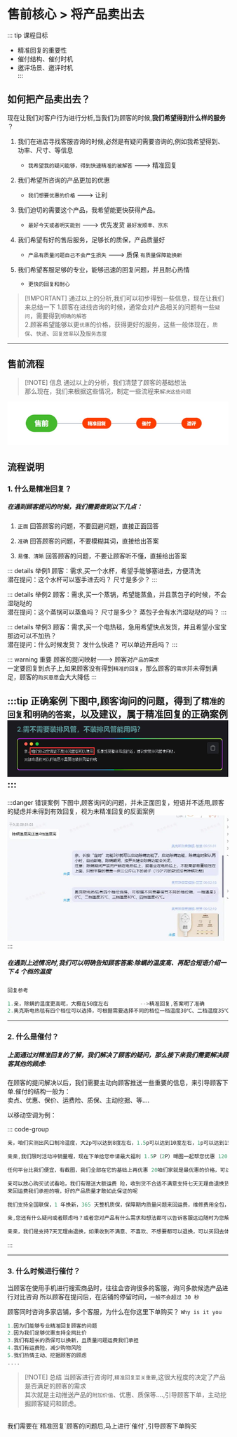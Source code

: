 # 售前核心 > 将产品卖出去
::: tip 课程目标
* 精准回复的重要性<br>
* 催付结构、催付时机<br>
* 邀评场景、邀评时机<br>
:::


## 如何把产品卖出去？

现在让我们对客户行为进行分析,当我们为顾客的时候,**我们希望得到什么样的服务** ？

1.  我们在进店寻找客服咨询的时候,必然是有疑问需要咨询的,例如我希望得到、功率、尺寸、等信息

    - `我希望我的疑问能够，得到快速精准的被解答` ---> <font title="red">精准回复</font>

2.  我们希望所咨询的产品更加的优惠

    - `我们想要优惠的价格` ---> <font title="red">让利</font>

3.  我们迫切的需要这个产品，我希望能更快获得产品。

    - `最好今天或者明天能到` ---> <font title="red">优先发货</font> `最好发顺丰、京东`

4.  我们希望有好的售后服务，足够长的质保，产品质量好

    - `产品有质量问题自己不会产生损失` ---> <font title="red">质保</font> `有质量保障能换新`

5.  我们希望客服足够的专业，能够迅速的回复问题，并且耐心热情

    - `更快的回复和耐心`

> [!IMPORTANT] 通过以上的分析,我们可以初步得到一些信息，现在让我们来总结一下
1.顾客在进线咨询的时候，通常会对产品相关的问题有一些`疑问`，需要得到`明确的解答`<br>
2.顾客希望能够以更`优惠`的价格，获得更好的服务，这些一般体现在，`质保`、`快递`、`回复效率`以及`服务态度`


---

## 售前流程
> [!NOTE] 信息
> 通过以上的分析，我们清楚了顾客的基础想法 <br>
> 那么现在，我们来根据这些情况，制定一些流程来`解决这些问题`

<img src="./售前流程.jpg" :style="{ maxWidth:'100%'}">

## 流程说明
### **1.** 什么是精准回复？
##### 在遇到顾客提问的时候，我们需要做到以下几点：

1.  `正面` 回答顾客的问题，不要回避问题，直接正面回答

2.  `准确` 回答顾客的问题，不要模糊其词，直接给出答案

3.  `易懂、清晰` 回答顾客的问题，不要让顾客听不懂，直接给出答案

::: details 举例1
顾客：需求,买一个水杯，希望手能够塞进去，方便清洗<br>
潜在提问：这个水杯可以塞手进去吗？  尺寸是多少？
:::

::: details 举例2
顾客：需求,买一个蒸锅，希望能蒸鱼，并且蒸包子的时候，不会湿哒哒的<br>
潜在提问：这个蒸锅可以蒸鱼吗？  尺寸是多少？   蒸包子会有水汽湿哒哒的吗？
:::

::: details 举例3
顾客：需求,买一个电热毯，急用希望快点发货，并且希望小宝宝那边可以不加热？<br>
潜在提问：什么时候发货？ 发什么快递？  可以单边开启吗？
:::


::: warning 重要
顾客的提问映射---> 顾客对`产品的需求` <br>
一定要回复到点子上,如果顾客没有得到`精准的回复`，那么顾客的`需求`并未得到满足，顾客的`购买意愿`会大大降低
:::



:::tip 正确案例
下图中,顾客询问的问题，得到了`精准的回复`和`明确的答案`，以及建议，属于精准回复的正确案例
<img src="./精准回复.jpg" :style="{ maxWidth:'50%'}">
:::
---

:::danger 错误案例
下图中,顾客询问的问题，并未正面回复，短语并不适用,顾客的疑虑并未得到有效回复，视为未精准回复的反面案例
<img src="./未精准回复.jpg" :style="{ maxWidth:'50%'}">
:::

##### 在遇到上述情况时,我们可以明确告知顾客答案:**除螨的温度高**、再配合短语介绍一下 4 个档的温度
`回复参考`

```c#
1.亲，除螨的温度更高呢，大概在50度左右          -->精准回复,答案明了准确
2.奥克斯电热毯有四个档位可以选择，可根据需要选择不同的档位一档温度30℃、二档温度35℃、三档温度40℃、四档温度45℃。 -->详细信息
```

---

### **2.** 什么是催付？

##### 上面通过对精准回复的了解，我们解决了顾客的疑问，那么接下来我们需要解决顾客其他的顾虑:

在顾客的提问解决以后，我们需要主动向顾客推送一些重要的信息，来引导顾客下单.催付的结构一般为：<br>
<font title="red">卖点</font>、<font title="red">优惠</font>、<font title="red">保价</font>、<font title="red">运费险</font>、<font title="red">质保</font>、<font title="red">主动挖掘</font>、等....

以移动空调为例：

::: code-group

```c# [卖点]
亲，咱们实测出风口制冷温度，大2p可以达到8度左右，1.5p可以达到10度左右，1p可以达到15度左右，效果非常好哒，喜欢可以拍下哦
```

```c# [优惠]
亲亲,我们限时活动冲销量喔，现在下单给您申请最大福利 1.5P（2P）嗮图一起帮您优惠 120 元哦
```

```c# [保价]
任何平台比我们便宜，有截图，我们全部在它的基础上再优惠 20咱们家就是最优惠的价格，可以放心下单，无忧购买
```

```c# [运费险]
亲可以放心购买试试看哈，我们有赠送大额运费 险，收到货不合适不满意支持七天无理由退换货的，
来回运费我们承担的哦，好的产品质量才敢如此保证的呢
```

```c# [质保]
我们支持全国联保，1 年换新，365 天整机质保，保障期内质量问题来回运费，维修费用全包，售后无忧，放心购买喔！~

```

```c# [主动挖掘]
亲,您还有什么疑问或者顾虑吗？或者您对产品有什么需求和想法都可以告诉客服这边随时为您解答呢！
```

```c# [试一试]
亲亲，我们是支持7天无理由退换，如果收到不满意、不喜欢、不想要都可以退换，可以买回去体验一下呢，相信您会满意的喔！
```

:::

---

### **3.** 什么时候进行催付？

当顾客在使用手机进行搜索商品时，往往会咨询很多的客服，询问多款候选产品进行对比咨询
所以顾客在提问后，在店铺的停留时间，`一般不会超过 30 秒`

顾客同时咨询多家店铺，多个客服，为什么在你这里下单购买？ `Why is it you`

```c#
1.因为们能够专业精准回复顾客的问题
2.因为我们足够优惠支持全网比价
3.我们有超长的质保可以换新，且质量问题运费我们承担
4.我们有运费险，减少购物风险
5.我们热情主动、挖掘顾客的顾虑
....
```



>[!NOTE] 总结
当顾客进行咨询时,`精准回复至关重要`,这很大程度的决定了产品是否满足的顾客的需求<br>
其次就是主动推送产品的`附加价值`、优惠、质保等....,引导顾客下单，主动挖掘顾客疑问和顾虑。<br>
<br>
我们需要在`精准回复`顾客的问题后,马上进行`催付`,引导顾客下单购买

